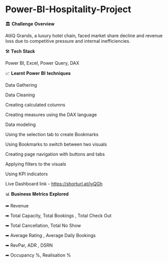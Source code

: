 # Power-BI-Hospitality-Project

🏛️ 𝐂𝐡𝐚𝐥𝐥𝐞𝐧𝐠𝐞 𝐎𝐯𝐞𝐫𝐯𝐢𝐞𝐰

AtliQ Grands, a luxury hotel chain, faced market share decline and revenue loss due to competitive pressure and internal inefficiencies.


🛠️ 𝐓𝐞𝐜𝐡 𝐒𝐭𝐚𝐜𝐤

Power BI, Excel, Power Query, DAX


📈 𝐋𝐞𝐚𝐫𝐧𝐭 𝐏𝐨𝐰𝐞𝐫 𝐁𝐈 𝐭𝐞𝐜𝐡𝐧𝐢𝐪𝐮𝐞𝐬

 Data Gathering

 Data Cleaning

 Creating calculated columns

 Creating measures using the DAX language

 Data modeling

 Using the selection tab to create Bookmarks

 Using Bookmarks to switch between two visuals

 Creating page navigation with buttons and tabs

 Applying filters to the visuals

 Using KPI indicators



Live Dashboard link - https://shorturl.at/iyQGh



📊 𝐁𝐮𝐬𝐢𝐧𝐞𝐬𝐬 𝐌𝐞𝐭𝐫𝐢𝐜𝐬 𝐄𝐱𝐩𝐥𝐨𝐫𝐞𝐝

➡ Revenue

➡ Total Capacity, Total Bookings , Total Check Out

➡ Total Cancellation, Total No Show

➡ Average Rating , Average Daily Bookings

➡ RevPar, ADR , DSRN

➡ Occupancy %, Realisation %

